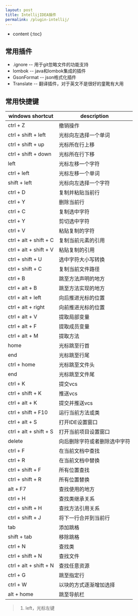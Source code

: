 ```yaml
---
layout: post
title: IntellijIDEA插件
permalink: /plugin-intellij/
---
```


* content
{:toc}

## 常用插件

+ .ignore -- 用于git忽略文件的功能支持
+ lombok -- java和lombok集成的插件 
+ GsonFormat -- json格式化插件
+ Translate -- 翻译插件，对于英文不是很好的童靴有大用

## 常用快捷键

| windows shortcut | description |
| --- | --- |
| ctrl + Z | 撤销操作 |
| ctrl + shift + left | 光标向左选择一个单词 |
| ctrl + shift + up | 光标所在行上移 |
| ctrl + shift + down | 光标所在行下移 |
| left | 光标左移一个字符 |
| ctrl + left | 光标左移一个单词 |
| shift + left | 光标向左选择一个字符 |
| ctrl + D | 复制并粘贴当前行 |
| ctrl + Y | 删除当前行 |
| ctrl + C | 复制选中字符 |
| ctrl + Y | 剪切选中字符 |
| ctrl + V | 粘贴复制的字符 |
| ctrl + alt + shift + C | 复制当前元素的引用 |
| ctrl + alt + shift + V | 粘贴复制的引用 |
| ctrl + shift + U | 选中字符大小写转换 |
| ctrl + shift + C | 复制当前文件路径 |
| ctrl + B | 跳至方法声明的地方 |
| ctrl + alt + B | 跳至方法实现的地方 |
| ctrl + alt + left | 向后推进光标的位置 |
| ctrl + alt + right | 向前推进光标的位置 |
| ctrl + alt + V | 提取局部变量 |
| ctrl + alt + F | 提取成员变量 |
| ctrl + alt + M | 提取方法 |
| home | 光标跳至行首 |
| end | 光标跳至行尾 |
| ctrl + home | 光标跳至文件头 |
| end | 光标跳至文件尾 |
| ctrl + K | 提交vcs |
| ctrl + shift + K | 推送vcs |
| ctrl + alt + K | 提交并推送vcs |
| ctrl + shift + F10 | 运行当前方法或类 |
| ctrl + alt + S | 打开IDE设置窗口 |
| ctrl + alt + shift + S | 打开当前项目设置窗口 |
| delete | 向后删除字符或者删除选中字符 |
| ctrl + F | 在当前文档中查找 |
| ctrl + R | 在当前文档中替换 |
| ctrl + shift + F | 所有位置查找 |
| ctrl + shift + R | 所有位置替换 |
| alt + F7 | 查找使用的地方 |
| ctrl + H | 查找类继承关系 |
| ctrl + shift + H | 查找方法引用关系 |
| ctrl + shift + J | 将下一行合并到当前行 |
| tab | 添加跳格 |
| shift + tab | 移除跳格 |
| ctrl + N | 查找类 |
| ctrl + shift + N | 查找文件 |
| ctrl + alt + shift + N | 查找任意资源 |
| ctrl + G | 跳至指定行 |
| ctrl + W | 以块的方式逐渐增加选择 |
| alt + home | 跳至导航栏 |

> 1. left，光标左键